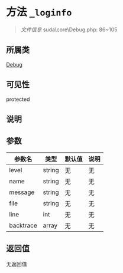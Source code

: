 # 方法 `_loginfo`

> *文件信息* suda\core\Debug.php: 86~105

## 所属类 

[Debug](../Debug.md)

## 可见性

protected

## 说明



## 参数


| 参数名 | 类型 | 默认值 | 说明 |
|--------|-----|-------|-------|
| level |  string | 无 | 无 |
| name |  string | 无 | 无 |
| message |  string | 无 | 无 |
| file |  string | 无 | 无 |
| line |  int | 无 | 无 |
| backtrace |  array | 无 | 无 |



## 返回值

无返回值

